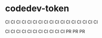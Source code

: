 # codedev-token
CI CI CI CI CI CI CI CI CI CI CI CI CI CI CI CI CI

CI CI CI CI CI CI CI CI CI CI CI PR PR PR
